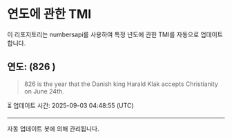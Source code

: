 
# 연도에 관한 TMI

이 리포지토리는 numbersapi를 사용하여 특정 년도에 관한 TMI를 자동으로 업데이트합니다.

## 연도: (826 )
> 826 is the year that the Danish king Harald Klak accepts Christianity on June 24th.

⏳ 업데이트 시간: 2025-09-03 04:48:55 (UTC)

---
자동 업데이트 봇에 의해 관리됩니다.
